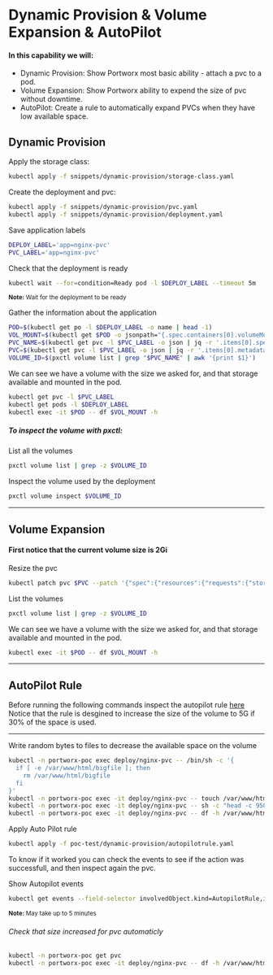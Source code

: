 # Dynamic Provision & Volume Expansion & AutoPilot

#### In this capability we will:
- Dynamic Provision: Show Portworx most basic ability - attach a pvc to a pod.
- Volume Expansion: Show Portworx ability to expend the size of pvc without downtime.
- AutoPilot: Create a rule to automatically expand PVCs when they have low available space.

## Dynamic Provision

Apply the storage class:
```bash
kubectl apply -f snippets/dynamic-provision/storage-class.yaml
```

Create the deployment and pvc:
```bash
kubectl apply -f snippets/dynamic-provision/pvc.yaml 
kubectl apply -f snippets/dynamic-provision/deployment.yaml
```

Save application labels
```bash
DEPLOY_LABEL='app=nginx-pvc'
PVC_LABEL='app=nginx-pvc'
```

Check that the deployment is ready
```bash
kubectl wait --for=condition=Ready pod -l $DEPLOY_LABEL --timeout 5m
```
<sup><strong>Note:</strong> Wait for the deployment to be ready</sup>

Gather the information about the application
```bash
POD=$(kubectl get po -l $DEPLOY_LABEL -o name | head -1)
VOL_MOUNT=$(kubectl get $POD -o jsonpath="{.spec.containers[0].volumeMounts[0].mountPath}")
PVC_NAME=$(kubectl get pvc -l $PVC_LABEL -o json | jq -r '.items[0].spec.volumeName')
PVC=$(kubectl get pvc -l $PVC_LABEL -o json | jq -r '.items[0].metadata.name')
VOLUME_ID=$(pxctl volume list | grep "$PVC_NAME" | awk '{print $1}')
```

We can see we have a volume with the size we asked for, and that storage available and mounted in the pod.
```bash
kubectl get pvc -l $PVC_LABEL
kubectl get pods -l $DEPLOY_LABEL
kubectl exec -it $POD -- df $VOL_MOUNT -h 
```

##### To inspect the volume with pxctl:

List all the volumes
```bash
pxctl volume list | grep -z $VOLUME_ID
```

Inspect the volume used by the deployment
```bash
pxctl volume inspect $VOLUME_ID
```

---

## Volume Expansion 

#### First notice that the current volume size is 2Gi

Resize the pvc
```bash
kubectl patch pvc $PVC --patch '{"spec":{"resources":{"requests":{"storage": "3Gi"}}}}'
```

List the volumes
```bash
pxctl volume list | grep -z $VOLUME_ID
```

We can see we have a volume with the size we asked for, and that storage available and mounted in the pod.
```bash
kubectl exec -it $POD -- df $VOL_MOUNT -h 
```

---

## AutoPilot Rule

Before running the following commands inspect the autopilot rule [here](../snippets/dynamic-provision/autopilotrule.yaml)
Notice that the rule is desgined to increase the size of the volume to 5G if 30% of the space is used.

---

Write random bytes to files to decrease the available space on the volume
```bash
kubectl -n portworx-poc exec deploy/nginx-pvc -- /bin/sh -c '{
  if [ -e /var/www/html/bigfile ]; then
    rm /var/www/html/bigfile
  fi
}'
kubectl -n portworx-poc exec -it deploy/nginx-pvc -- touch /var/www/html/bigfile
kubectl -n portworx-poc exec -it deploy/nginx-pvc -- sh -c "head -c 950M </dev/urandom > /var/www/html/bigfile"
kubectl -n portworx-poc exec -it deploy/nginx-pvc -- df -h /var/www/html
```

Apply Auto Pilot rule
```bash
kubectl apply -f poc-test/dynamic-provision/autopilotrule.yaml
```

To know if it worked you can check the events to see if the action was successfull, and then inspect again the pvc.

Show Autopilot events
```bash
kubectl get events --field-selector involvedObject.kind=AutopilotRule,involvedObject.name=nginx-pvc-volume-resize -A
```
<sup><strong>Note:</strong> May take up to 5 minutes </sup>


###### Check that size increased for pvc automaticly
```bash
kubectl -n portworx-poc get pvc
kubectl -n portworx-poc exec -it deploy/nginx-pvc -- df -h /var/www/html
```